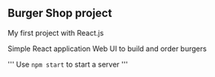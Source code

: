 ## Burger Shop project

My first project with React.js

Simple React application Web UI to build and order burgers

'''
Use `npm start` to start a server
'''

